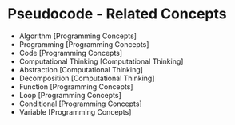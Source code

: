 # Pseudocode - Related Concepts

- Algorithm [Programming Concepts]
- Programming [Programming Concepts]
- Code [Programming Concepts]
- Computational Thinking [Computational Thinking]
- Abstraction [Computational Thinking]
- Decomposition [Computational Thinking]
- Function [Programming Concepts]
- Loop [Programming Concepts]
- Conditional [Programming Concepts]
- Variable [Programming Concepts]
